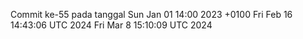 Commit ke-55 pada tanggal Sun Jan 01 14:00 2023 +0100
Fri Feb 16 14:43:06 UTC 2024
Fri Mar  8 15:10:09 UTC 2024
